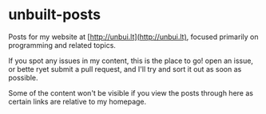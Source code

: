 # unbuilt-posts

Posts for my website at [http://unbui.lt](http://unbui.lt),
focused primarily on programming and related topics.

If you spot any issues in my content, this is the place to go!
open an issue, or bette ryet submit a pull request, and I'll
try and sort it out as soon as possible.

Some of the content won't be visible if you view the posts
through here as certain links are relative to my homepage.
